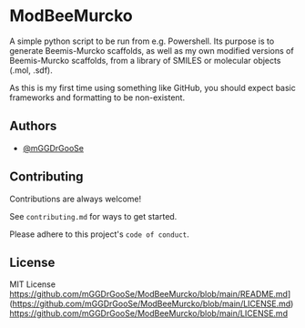 # ModBeeMurcko

A simple python script to be run from e.g. Powershell.
Its purpose is to generate Beemis-Murcko scaffolds, as well as my own modified versions of Beemis-Murcko scaffolds, from a library of SMILES or molecular objects (.mol, .sdf).

As this is my first time using something like GitHub, you should expect basic frameworks and formatting to be non-existent.


## Authors

- [@mGGDrGooSe](https://www.github.com/mGGDrGooSe)


## Contributing

Contributions are always welcome!

See `contributing.md` for ways to get started.

Please adhere to this project's `code of conduct`.


## License

MIT License
<https://github.com/mGGDrGooSe/ModBeeMurcko/blob/main/README.md>](https://github.com/mGGDrGooSe/ModBeeMurcko/blob/main/LICENSE.md)https://github.com/mGGDrGooSe/ModBeeMurcko/blob/main/LICENSE.md

